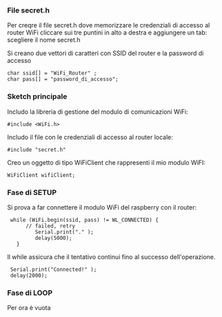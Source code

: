 ### File secret.h

Per creqre il file secret.h dove memorizzare le credenziali di accesso al router WiFi cliccare sui tre puntini in alto a destra 
e aggiungere un tab: scegliere il nome secret.h

Si creano due vettori di caratteri con SSID del router e la password di accesso

    char ssid[] = "WiFi_Router" ;   
    char pass[] = "password_di_accesso";   

### Sketch principale

Includo la libreria di gestione del modulo di comunicazioni WiFi:

    #include <WiFi.h>

Includo il file con le credenziali di accesso al router locale:

    #include "secret.h"

Creo un oggetto di tipo WiFiClient che rappresenti il mio modulo WiFI:

    WiFiClient wifiClient;

### Fase di SETUP

Si prova a far connettere il modulo WiFi del raspberry con il router:

     while (WiFi.begin(ssid, pass) != WL_CONNECTED) {
          // failed, retry
             Serial.print("." );
             delay(5000);
       }

Il while assicura che il tentativo continui fino al successo dell'operazione.

     Serial.print("Connected!" );
     delay(2000);

### Fase di LOOP

Per ora è vuota





